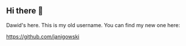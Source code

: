 ## Hi there 👋

Dawid's here. This is my old username. You can find my new one here:

https://github.com/janigowski
